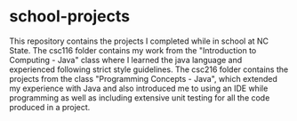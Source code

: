 # school-projects

This repository contains the projects I completed while in school at NC State. 
The csc116 folder contains my work from the "Introduction to Computing - Java" class where I learned the java language and experienced following strict style guidelines. 
The csc216 folder contains the projects from the class "Programming Concepts - Java", which extended my experience with Java and also introduced me to using an IDE while programming as well as including extensive unit testing for all the code produced in a project.
